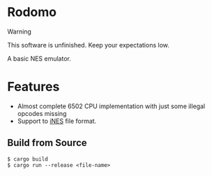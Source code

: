 # Rodomo

> [!WARNING]
> This software is unfinished. Keep your expectations low.

A basic NES emulator.

# Features

- Almost complete 6502 CPU implementation with just some illegal opcodes missing
- Support to [iNES](https://www.nesdev.org/wiki/INES) file format.

## Build from Source

```console
$ cargo build
$ cargo run --release <file-name>
```
